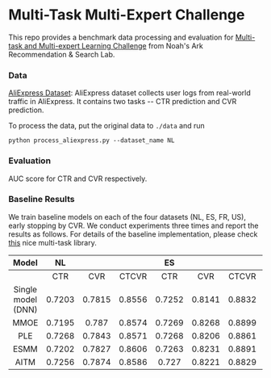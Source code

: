 # Multi-Task Multi-Expert Challenge

This repo provides a benchmark data processing and evaluation for [Multi-task and Multi-expert Learning Challenge](https://www.chaspark.net/#/questions/780114430883729408?sub=780117223107399680) from Noah's Ark Recommendation & Search Lab.

### Data
[AliExpress Dataset](https://tianchi.aliyun.com/dataset/dataDetail?dataId=74690): AliExpress dataset collects user logs from real-world traffic in AliExpress. It contains two tasks -- CTR prediction and CVR prediction.

To process the data, put the original data to ```./data``` and run
```
python process_aliexpress.py --dataset_name NL
```

### Evaluation
AUC score for CTR and CVR respectively.


### Baseline Results
We train baseline models on each of the four datasets (NL, ES, FR, US), early stopping by CVR. We conduct experiments three times and report the results as follows. For details of the baseline implementation, please check [this](https://github.com/easezyc/Multitask-Recommendation-Library) nice multi-task library.

|        Model       |   NL   |        |        |   ES   |        |        |   FR   |        |        |   US   |        |        |
|:------------------:|:------:|:------:|:------:|:------:|:------:|:------:|:------:|:------:|:------:|:------:|:------:|:------:|
|                    |   CTR  |   CVR  |  CTCVR |   CTR  |   CVR  |  CTCVR |   CTR  |   CVR  |  CTCVR |   CTR  |   CVR  |  CTCVR |
| Single model (DNN) | 0.7203 | 0.7815 | 0.8556 | 0.7252 | 0.8141 | 0.8832 | 0.7174 | 0.8071 | 0.8702 | 0.7058 | 0.8068 | 0.8637 |
|        MMOE        | 0.7195 |  0.787 | 0.8574 | 0.7269 | 0.8268 | 0.8899 | 0.7226 | 0.8144 | 0.8748 | 0.7053 | 0.8069 | 0.8639 |
|         PLE        | 0.7268 | 0.7843 | 0.8571 | 0.7268 | 0.8206 | 0.8861 | 0.7252 | 0.8084 | 0.8679 | 0.7092 | 0.8175 | 0.8699 |
|        ESMM        | 0.7202 | 0.7827 | 0.8606 | 0.7263 | 0.8231 | 0.8891 | 0.7222 | 0.8078 | 0.8684 | 0.7035 | 0.8179 | 0.8712 |
|        AITM        | 0.7256 | 0.7874 | 0.8586 |  0.727 | 0.8221 | 0.8829 | 0.7216 | 0.8127 |  0.871 | 0.7019 | 0.8219 | 0.8655 |



